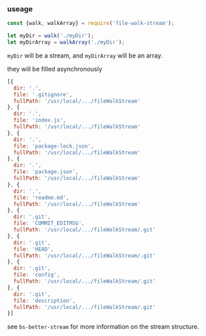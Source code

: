 ### useage

```js
const {walk, walkArray} = require('file-walk-stream');

let myDir = walk('./myDir');
let myDirArray = walkArray('./myDir');
```

`myDir` will be a stream, and `myDirArray` will be an array.

they will be filled asynchronously

```js
[{
  dir: '.',
  file: '.gitignore',
  fullPath: '/usr/local/.../fileWalkStream'
}, {
  dir: '.',
  file: 'index.js',
  fullPath: '/usr/local/.../fileWalkStream'
}, {
  dir: '.',
  file: 'package-lock.json',
  fullPath: '/usr/local/.../fileWalkStream'
}, {
  dir: '.',
  file: 'package.json',
  fullPath: '/usr/local/.../fileWalkStream'
}, {
  dir: '.',
  file: 'readme.md',
  fullPath: '/usr/local/.../fileWalkStream'
}, {
  dir: '.git',
  file: 'COMMIT_EDITMSG',
  fullPath: '/usr/local/.../fileWalkStream/.git'
}, {
  dir: '.git',
  file: 'HEAD',
  fullPath: '/usr/local/.../fileWalkStream/.git'
}, {
  dir: '.git',
  file: 'config',
  fullPath: '/usr/local/.../fileWalkStream/.git'
}, {
  dir: '.git',
  file: 'description',
  fullPath: '/usr/local/.../fileWalkStream/.git'
}]
```

see `bs-better-stream` for more information on the stream structure.

